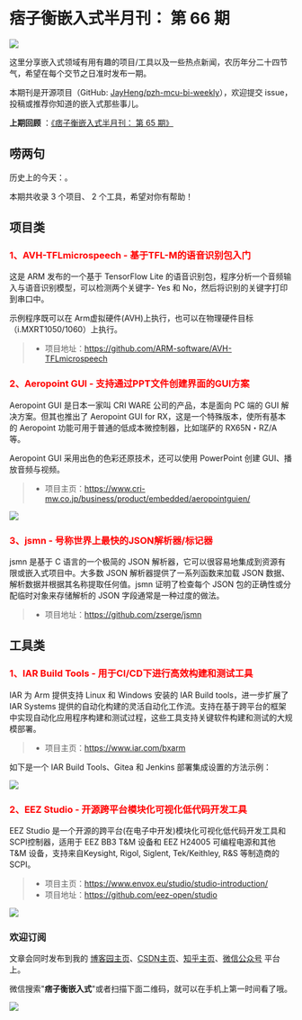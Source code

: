 # 痞子衡嵌入式半月刊： 第 66 期

![](http://henjay724.com/image/cnblogs/pzh_mcu_bi_weekly.PNG)

这里分享嵌入式领域有用有趣的项目/工具以及一些热点新闻，农历年分二十四节气，希望在每个交节之日准时发布一期。

本期刊是开源项目（GitHub: [JayHeng/pzh-mcu-bi-weekly](https://github.com/JayHeng/pzh-mcu-bi-weekly)），欢迎提交 issue，投稿或推荐你知道的嵌入式那些事儿。

**上期回顾** ：[《痞子衡嵌入式半月刊： 第 65 期》](https://www.cnblogs.com/henjay724/p/16819509.html)

## 唠两句

历史上的今天：。

本期共收录 3 个项目、 2 个工具，希望对你有帮助！

## 项目类

### <font color="red">1、AVH-TFLmicrospeech - 基于TFL-M的语音识别包入门</font>

这是 ARM 发布的一个基于 TensorFlow Lite 的语音识别包，程序分析一个音频输入与语音识别模型，可以检测两个关键字- Yes 和 No，然后将识别的关键字打印到串口中。

示例程序既可以在 Arm虚拟硬件(AVH)上执行，也可以在物理硬件目标（i.MXRT1050/1060）上执行。

> * 项目地址：https://github.com/ARM-software/AVH-TFLmicrospeech

### <font color="red">2、Aeropoint GUI - 支持通过PPT文件创建界面的GUI方案</font>

Aeropoint GUI 是日本一家叫 CRI WARE 公司的产品，本是面向 PC 端的 GUI 解决方案。但其也推出了 Aeropoint GUI for RX，这是一个特殊版本，使所有基本的 Aeropoint 功能可用于普通的低成本微控制器，比如瑞萨的 RX65N・RZ/A 等。  

Aeropoint GUI 采用出色的色彩还原技术，还可以使用 PowerPoint 创建 GUI、播放音频与视频。

> * 项目主页：https://www.cri-mw.co.jp/business/product/embedded/aeropointguien/

![](http://henjay724.com/image/biweekly20221106/AeropointGUI.PNG)

### <font color="red">3、jsmn - 号称世界上最快的JSON解析器/标记器</font>

jsmn 是基于 C 语言的一个极简的 JSON 解析器，它可以很容易地集成到资源有限或嵌入式项目中。大多数 JSON 解析器提供了一系列函数来加载 JSON 数据、解析数据并根据其名称提取任何值。jsmn 证明了检查每个 JSON 包的正确性或分配临时对象来存储解析的 JSON 字段通常是一种过度的做法。  

> * 项目地址：https://github.com/zserge/jsmn

## 工具类

### <font color="red">1、IAR Build Tools - 用于CI/CD下进行高效构建和测试工具</font>

IAR 为 Arm 提供支持 Linux 和 Windows 安装的 IAR Build tools，进一步扩展了 IAR Systems 提供的自动化构建的灵活自动化工作流。支持在基于跨平台的框架中实现自动化应用程序构建和测试过程，这些工具支持关键软件构建和测试的大规模部署。

> * 项目主页：https://www.iar.com/bxarm

如下是一个 IAR Build Tools、Gitea 和 Jenkins 部署集成设置的方法示例：

![](http://henjay724.com/image/biweekly20221106/IAR-Build-Tools.PNG)

### <font color="red">2、EEZ Studio - 开源跨平台模块化可视化低代码开发工具</font>

EEZ Studio 是一个开源的跨平台(在电子中开发)模块化可视化低代码开发工具和SCPI控制器，适用于 EEZ BB3 T&M 设备和 EEZ H24005 可编程电源和其他 T&M 设备，支持来自Keysight, Rigol, Siglent, Tek/Keithley, R&S 等制造商的 SCPI。

> * 项目主页：https://www.envox.eu/studio/studio-introduction/
> * 项目地址：https://github.com/eez-open/studio

![](http://henjay724.com/image/biweekly20221106/EEZ-Studio.PNG)

### 欢迎订阅

文章会同时发布到我的 [博客园主页](https://www.cnblogs.com/henjay724/)、[CSDN主页](https://blog.csdn.net/henjay724)、[知乎主页](https://www.zhihu.com/people/henjay724)、[微信公众号](http://weixin.sogou.com/weixin?type=1&query=痞子衡嵌入式) 平台上。

微信搜索"__痞子衡嵌入式__"或者扫描下面二维码，就可以在手机上第一时间看了哦。

![](http://henjay724.com/image/github/pzhMcu_qrcode_258x258.jpg)

